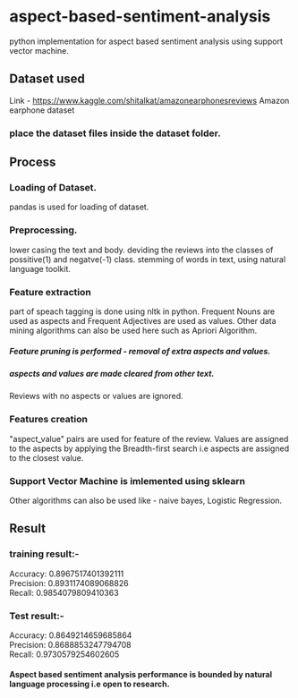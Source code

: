 # aspect-based-sentiment-analysis
python implementation for aspect based sentiment analysis using support vector machine.

## Dataset used
Link - https://www.kaggle.com/shitalkat/amazonearphonesreviews
Amazon earphone dataset

### place the dataset files inside the dataset folder.

## Process
### Loading of Dataset.
pandas is used for loading of dataset.

### Preprocessing.
lower casing the text and body.
deviding the reviews into the classes of possitive(1) and negatve(-1) class.
stemming of words in text, using natural language toolkit.

### Feature extraction
part of speach tagging is done using nltk in python.
Frequent Nouns are used as aspects and Frequent Adjectives are used as values.
Other data mining algorithms can also be used here such as Apriori Algorithm.
##### Feature pruning is performed - removal of extra aspects and values.
##### aspects and values are made cleared from other text.
Reviews with no aspects or values are ignored.

### Features creation
"aspect_value" pairs are used for feature of the review.
Values are assigned to the aspects by applying the Breadth-first search i.e aspects are assigned to the closest value.

### Support Vector Machine is imlemented using sklearn
Other algorithms can also be used like - naive bayes, Logistic Regression.

## Result
### training result:-
Accuracy: 0.8967517401392111
<br>
Precision: 0.8931174089068826
<br>
Recall: 0.9854079809410363

### Test result:-
Accuracy: 0.8649214659685864
<br>
Precision: 0.8688853247794708
<br>
Recall: 0.9730579254602605
<br>

#### Aspect based sentiment analysis performance is bounded by natural language processing i.e open to research.
